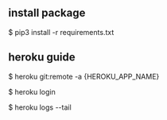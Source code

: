 ## install package

$ pip3 install -r requirements.txt


## heroku guide

$ heroku git:remote -a {HEROKU_APP_NAME}

$ heroku login

$ heroku logs --tail